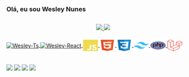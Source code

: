 ### Olá, eu sou Wesley Nunes
##

<div align="center">
  <a href="https://github.com/WesleyNunesSilva">
  <img height="180em" widith="42%" src="https://github-readme-stats.vercel.app/api?username=WesleyNunesSilva&show_icons=true&theme=dark&include_all_commits=true&count_private=true"/>
  <img height="180em" widith="52%" src="https://github-readme-stats.vercel.app/api/top-langs/?username=WesleyNunesSilva&layout=compact&langs_count=21&theme=dark"/>
</div>
  <div style="display: inline_block"><br>
  <img align="center" alt="Wesley-Ts" height="30" width="40" src="https://cdn.jsdelivr.net/gh/devicons/devicon/icons/typescript/typescript-plain.svg">
  <img align="center" alt="Wesley-React" height="30" width="40" src="https://cdn.jsdelivr.net/gh/devicons/devicon/icons/react/react-original.svg">
  <img align="center" alt="Wesley-Js" height="30" width="40" src="https://raw.githubusercontent.com/devicons/devicon/master/icons/javascript/javascript-plain.svg">
  <img align="center" alt="Wesley-HTML" height="30" width="40" src="https://raw.githubusercontent.com/devicons/devicon/master/icons/html5/html5-original.svg">
  <img align="center" alt="Wesley-CSS" height="30" width="40" src="https://raw.githubusercontent.com/devicons/devicon/master/icons/css3/css3-original.svg">
  <img align="center" alt="Wesley-Tailwind" height="30" width="40" src="https://github.com/devicons/devicon/blob/v2.16.0/icons/tailwindcss/tailwindcss-original.svg">
   <img align="center" alt="Wesley-Tailwind" height="40" width="40" src="https://github.com/devicons/devicon/blob/v2.16.0/icons/php/php-original.svg">
    <img align="center" alt="Wesley-Tailwind" height="30" width="40" src="https://github.com/devicons/devicon/blob/v2.16.0/icons/laravel/laravel-original.svg">
    
</div>
  
  ##
  
<div> 
  <a href="https://www.instagram.com/wesley.nunes7" target="_blank"><img src="https://img.shields.io/badge/-Instagram-%23E4405F?style=for-the-badge&logo=instagram&logoColor=white" target="_blank"></a>
 <a href="https://discord.com/channels/@me" target="_blank"><img src="https://img.shields.io/badge/Discord-7289DA?style=for-the-badge&logo=discord&logoColor=white" target="_blank"></a> 
  <a href = "mailto:wesleynunes990@gmail.com"><img src="https://img.shields.io/badge/-Gmail-%23333?style=for-the-badge&logo=gmail&logoColor=white" target="_blank"></a>
  <a href="https://www.linkedin.com/in/wesley-nunes-2628ba237" target="_blank"><img src="https://img.shields.io/badge/-LinkedIn-%230077B5?style=for-the-badge&logo=linkedin&logoColor=white" target="_blank"></a> 
</div>
